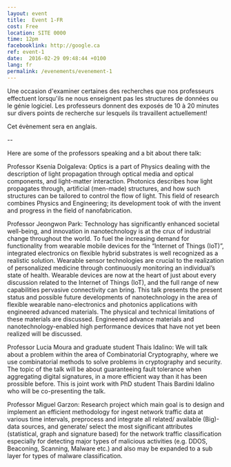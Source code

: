 ```yaml
---
layout: event
title:  Event 1-FR
cost: Free
location: SITE 0000
time: 12pm
facebooklink: http://google.ca
ref: event-1
date:  2016-02-29 09:48:44 +0100
lang: fr
permalink: /evenements/evenement-1
---
```

Une occasion d'examiner certaines des recherches que nos professeurs effectuent lorsqu'ils ne nous enseignent pas les structures de données ou le génie logiciel. Les professeurs donnent des exposés de 10 à 20 minutes sur divers points de recherche sur lesquels ils travaillent actuellement!

Cet évènement sera en anglais.

--

Here are some of the professors speaking and a bit about there talk:

Professor Ksenia Dolgaleva:
Optics is a part of Physics dealing with the description of light propagation through optical media and optical components, and light-matter interaction. Photonics describes how light propagates through, artificial (men-made) structures, and how such structures can be tailored to control the flow of light. This field of research combines Physics and Engineering; its development took of with the invent and progress in the field of nanofabrication.

Professor Jeongwon Park:
Technology has significantly enhanced societal well-being, and innovation in nanotechnology is at the crux of industrial change throughout the world. To fuel the increasing demand for functionality from wearable mobile devices for the “Internet of Things (IoT)”, integrated electronics on flexible hybrid substrates is well recognized as a realistic solution. Wearable sensor technologies are crucial to the realization of personalized medicine through continuously monitoring an individual’s state of health. Wearable devices are now at the heart of just about every discussion related to the Internet of Things (IoT), and the full range of new capabilities pervasive connectivity can bring. This talk presents the present status and possible future developments of nanotechnology in the area of flexible wearable nano-electronics and photonics applications with engineered advanced materials. The physical and technical limitations of these materials are discussed. Engineered advance materials and nanotechnology-enabled high performance devices that have not yet been realized will be discussed.

Professor Lucia Moura and graduate student Thais Idalino:
We will talk about a problem within the area of Combinatorial Cryptography, where we use combinatorial methods to solve problems in cryptography and security. The topic of the talk will be about guaranteeing fault tolerance when aggregating digital signatures, in a more efficient way than it has been prossible before. This is joint work with PhD student Thais Bardini Idalino who will be co-presenting the talk.

Professor Miguel Garzon:
Research project which main goal is to design and implement an efficient methodology for ingest network traffic data at various time intervals, preprocess and integrate all related/ available (Big)-data sources, and generate/ select the most significant attributes (statistical, graph and signature based) for the network traffic classification especially for detecting major types of malicious activities (e.g. DDOS, Beaconing, Scanning, Malware etc.) and also may be expanded to a sub layer for types of malware classification.
